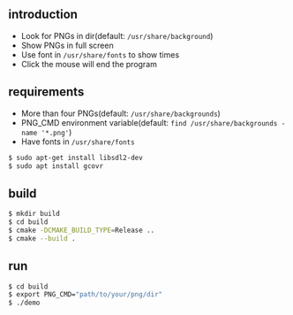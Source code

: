 ## introduction

- Look for PNGs in dir(default: `/usr/share/background`)
- Show PNGs in full screen
- Use font in `/usr/share/fonts` to show times
- Click the mouse will end the program


## requirements

- More than four PNGs(default: `/usr/share/backgrounds`)
- PNG_CMD environment variable(default: `find /usr/share/backgrounds -name '*.png'`)
- Have fonts in `/usr/share/fonts`
```bash
$ sudo apt-get install libsdl2-dev
$ sudo apt install gcovr
```

## build
```bash
$ mkdir build
$ cd build
$ cmake -DCMAKE_BUILD_TYPE=Release ..
$ cmake --build . 
```

## run

```bash
$ cd build
$ export PNG_CMD="path/to/your/png/dir"
$ ./demo
```